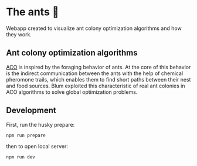 # The ants 🐜

Webapp created to visualize ant colony optimization algorithms and how they work.

## Ant colony optimization algorithms

[ACO](https://www.sciencedirect.com/topics/engineering/ant-colony-optimization) is inspired by the foraging behavior of ants. At the core of this behavior is the indirect communication between the ants with the help of chemical pheromone trails, which enables them to find short paths between their nest and food sources. Blum exploited this characteristic of real ant colonies in ACO algorithms to solve global optimization problems.

## Development

First, run the husky prepare:

```bash
npm run prepare
```

then to open local server:

```bash
npm run dev
```